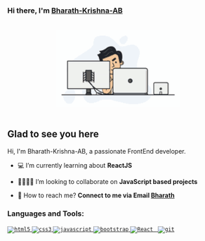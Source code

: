 
### Hi there, I'm [Bharath-Krishna-AB](https://github.com/Bharath-Krishna-AB) 
<p align="center">
<br><img src="developer.gif" width="280px"><br><br>
</p>
<h2>Glad to see you here</h2>
<p>Hi, I'm Bharath-Krishna-AB, a passionate FrontEnd developer.</p>

- 💻 I’m currently learning about **ReactJS**

- 🤜🏻🤛🏻 I’m looking to collaborate on **JavaScript based projects**

- 📧 How to reach me? **Connect to me via Email [Bharath](mailto:bharatha.b2007@gmail.com)**

<h3 align="left">Languages and Tools:</h3>
<p align="left">  
    <a href="https://www.w3.org/html/" target="_blank"> 
        <code><img src="html5.svg" alt="html5" width="40" height="40"/></code> 
    </a>  
    <a href="https://www.w3schools.com/css/" target="_blank"> 
        <code><img src="css3.svg" alt="css3" width="40" height="40"/></code>  
    </a> 
    <a href="https://developer.mozilla.org/en-US/docs/Web/JavaScript" target="_blank"> 
        <code><img src="javascript.svg" alt="javascript" width="40" height="40"/></code>  
    </a>
    <a href="https://getbootstrap.com" target="_blank"> 
        <code><img src="bootstrap.svg" alt="bootstrap" width="40" height="40"/></code>  
    </a> 
    <a href="https://fr.reactjs.org/" target="_blank"> 
        <code><img src="react.svg" alt="React" width="40" height="40"/> </code> 
    </a> 
    <a href="https://git-scm.com/" target="_blank"> 
        <code><img src="git.svg" alt="git" width="40" height="40"/></code>  
    </a> 
</p>